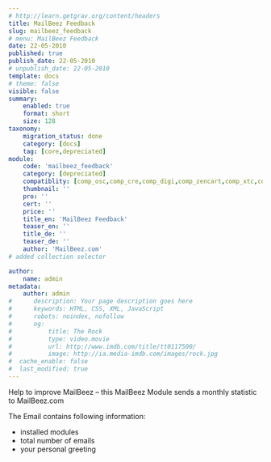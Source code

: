 ```yaml
---
# http://learn.getgrav.org/content/headers
title: MailBeez Feedback
slug: mailbeez_feedback
# menu: MailBeez Feedback
date: 22-05-2010
published: true
publish_date: 22-05-2010
# unpublish_date: 22-05-2010
template: docs
# theme: false
visible: false
summary:
    enabled: true
    format: short
    size: 128
taxonomy:
    migration_status: done
    category: [docs]
    tag: [core,depreciated]
module:
    code: 'mailbeez_feedback'
    category: [depreciated]
    compatiblity: [comp_osc,comp_cre,comp_digi,comp_zencart,comp_xtc,comp_xtcm2,comp_gambio]
    thumbnail: ''
    pro: ''
    cert: ''
    price: ''
    title_en: 'MailBeez Feedback'
    teaser_en: ''
    title_de: ''
    teaser_de: ''
    author: 'MailBeez.com'
# added collection selector

author:
    name: admin
metadata:
    author: admin
#      description: Your page description goes here
#      keywords: HTML, CSS, XML, JavaScript
#      robots: noindex, nofollow
#      og:
#          title: The Rock
#          type: video.movie
#          url: http://www.imdb.com/title/tt0117500/
#          image: http://ia.media-imdb.com/images/rock.jpg
#  cache_enable: false
#  last_modified: true
---
```


Help to improve MailBeez – this MailBeez Module sends a monthly statistic to MailBeez.com

The Email contains following information:

- installed modules
- total number of emails
- your personal greeting

